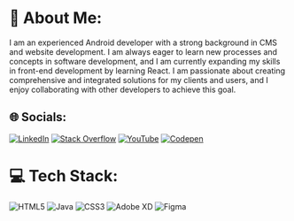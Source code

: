 # 💫 About Me:
I am an experienced Android developer with a strong background in CMS and website development. I am always eager to learn new processes and concepts in software development, and I am currently expanding my skills in front-end development by learning React. I am passionate about creating comprehensive and integrated solutions for my clients and users, and I enjoy collaborating with other developers to achieve this goal.


## 🌐 Socials:
[![LinkedIn](https://img.shields.io/badge/LinkedIn-%230077B5.svg?logo=linkedin&logoColor=white)](https://linkedin.com/in/https://www.linkedin.com/in/darshan-parmar-dev/) [![Stack Overflow](https://img.shields.io/badge/-Stackoverflow-FE7A16?logo=stack-overflow&logoColor=white)](https://stackoverflow.com/users/21765452) [![YouTube](https://img.shields.io/badge/YouTube-%23FF0000.svg?logo=YouTube&logoColor=white)](https://youtube.com/@UCvQTUsqVx7TunNIFsjEZOtQ) [![Codepen](https://img.shields.io/badge/Codepen-000000?style=for-the-badge&logo=codepen&logoColor=white)](https://codepen.io/drprockz) 

# 💻 Tech Stack:
![HTML5](https://img.shields.io/badge/html5-%23E34F26.svg?style=for-the-badge&logo=html5&logoColor=white) ![Java](https://img.shields.io/badge/java-%23ED8B00.svg?style=for-the-badge&logo=java&logoColor=white) ![CSS3](https://img.shields.io/badge/css3-%231572B6.svg?style=for-the-badge&logo=css3&logoColor=white) ![Adobe XD](https://img.shields.io/badge/Adobe%20XD-470137?style=for-the-badge&logo=Adobe%20XD&logoColor=#FF61F6) 	![Figma](https://img.shields.io/badge/figma-%23F24E1E.svg?style=for-the-badge&logo=figma&logoColor=white)
